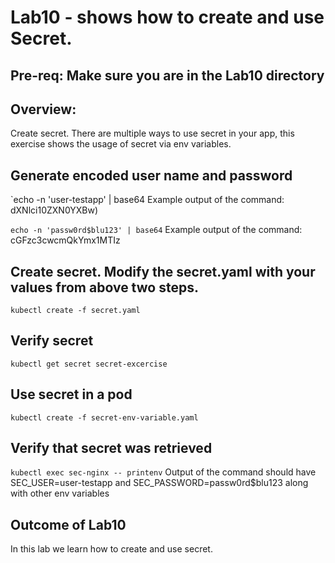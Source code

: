 # Lab10 - shows how to create and use Secret.

## Pre-req: Make sure you are in the Lab10 directory

## Overview:
Create secret. There are multiple ways to use secret in your app, this exercise shows the usage of secret via env variables.


## Generate encoded user name and password
`echo -n 'user-testapp' | base64
Example output of the command: dXNlci10ZXN0YXBw) 

`echo -n 'passw0rd$blu123' | base64`
Example output of the command: cGFzc3cwcmQkYmx1MTIz

## Create secret. Modify the secret.yaml with your values from above two steps.
`kubectl create -f secret.yaml`

## Verify secret
`kubectl get secret secret-excercise`

## Use secret in a pod
`kubectl create -f secret-env-variable.yaml`

## Verify that secret was retrieved
`kubectl exec sec-nginx -- printenv`
Output of the command should have SEC_USER=user-testapp and SEC_PASSWORD=passw0rd$blu123 along with other env variables

## Outcome of Lab10
In this lab we learn how to create and use secret.